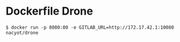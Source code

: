# Dockerfile Drone

```
$ docker run -p 8080:80 -e GITLAB_URL=http://172.17.42.1:10080 nacyot/drone
```
